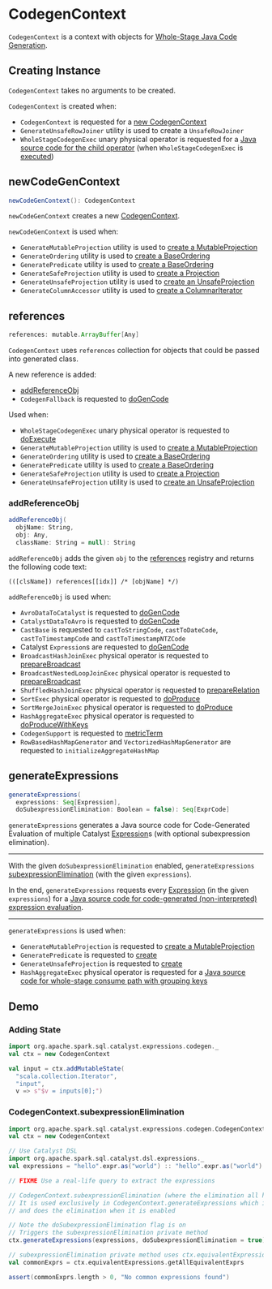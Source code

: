 # CodegenContext

`CodegenContext` is a context with objects for [Whole-Stage Java Code Generation](index.md).

## Creating Instance

`CodegenContext` takes no arguments to be created.

`CodegenContext` is created when:

* `CodegenContext` is requested for a [new CodegenContext](#newCodeGenContext)
* `GenerateUnsafeRowJoiner` utility is used to create a `UnsafeRowJoiner`
* `WholeStageCodegenExec` unary physical operator is requested for a [Java source code for the child operator](../physical-operators/WholeStageCodegenExec.md#doCodeGen) (when `WholeStageCodegenExec` is [executed](../physical-operators/WholeStageCodegenExec.md#doExecute))

## <span id="newCodeGenContext"> newCodeGenContext

```scala
newCodeGenContext(): CodegenContext
```

`newCodeGenContext` creates a new [CodegenContext](#creating-instance).

`newCodeGenContext` is used when:

* `GenerateMutableProjection` utility is used to [create a MutableProjection](GenerateMutableProjection.md#create)
* `GenerateOrdering` utility is used to [create a BaseOrdering](GenerateOrdering.md#create)
* `GeneratePredicate` utility is used to [create a BaseOrdering](GeneratePredicate.md#create)
* `GenerateSafeProjection` utility is used to [create a Projection](GenerateSafeProjection.md#create)
* `GenerateUnsafeProjection` utility is used to [create an UnsafeProjection](GenerateUnsafeProjection.md#create)
* `GenerateColumnAccessor` utility is used to [create a ColumnarIterator](GenerateColumnAccessor.md#create)

## <span id="references"> references

```scala
references: mutable.ArrayBuffer[Any]
```

`CodegenContext` uses `references` collection for objects that could be passed into generated class.

A new reference is added:

* [addReferenceObj](#addReferenceObj)
* `CodegenFallback` is requested to [doGenCode](../expressions/CodegenFallback.md#doGenCode)

Used when:

* `WholeStageCodegenExec` unary physical operator is requested to [doExecute](../physical-operators/WholeStageCodegenExec.md#doExecute)
* `GenerateMutableProjection` utility is used to [create a MutableProjection](GenerateMutableProjection.md#create)
* `GenerateOrdering` utility is used to [create a BaseOrdering](GenerateOrdering.md#create)
* `GeneratePredicate` utility is used to [create a BaseOrdering](GeneratePredicate.md#create)
* `GenerateSafeProjection` utility is used to [create a Projection](GenerateSafeProjection.md#create)
* `GenerateUnsafeProjection` utility is used to [create an UnsafeProjection](GenerateUnsafeProjection.md#create)

### <span id="addReferenceObj"> addReferenceObj

```scala
addReferenceObj(
  objName: String,
  obj: Any,
  className: String = null): String
```

`addReferenceObj` adds the given `obj` to the [references](#references) registry and returns the following code text:

```text
(([clsName]) references[[idx]] /* [objName] */)
```

`addReferenceObj` is used when:

* `AvroDataToCatalyst` is requested to [doGenCode](../datasources/avro/AvroDataToCatalyst.md#doGenCode)
* `CatalystDataToAvro` is requested to [doGenCode](../datasources/avro/CatalystDataToAvro.md#doGenCode)
* `CastBase` is requested to `castToStringCode`, `castToDateCode`, `castToTimestampCode` and `castToTimestampNTZCode`
* Catalyst `Expression`s are requested to [doGenCode](../expressions/Expression.md#doGenCode)
* `BroadcastHashJoinExec` physical operator is requested to [prepareBroadcast](../physical-operators/BroadcastHashJoinExec.md#prepareBroadcast)
* `BroadcastNestedLoopJoinExec` physical operator is requested to [prepareBroadcast](../physical-operators/BroadcastNestedLoopJoinExec.md#prepareBroadcast)
* `ShuffledHashJoinExec` physical operator is requested to [prepareRelation](../physical-operators/ShuffledHashJoinExec.md#prepareRelation)
* `SortExec` physical operator is requested to [doProduce](../physical-operators/SortExec.md#doProduce)
* `SortMergeJoinExec` physical operator is requested to [doProduce](../physical-operators/SortMergeJoinExec.md#doProduce)
* `HashAggregateExec` physical operator is requested to [doProduceWithKeys](../physical-operators/HashAggregateExec.md#doProduceWithKeys)
* `CodegenSupport` is requested to [metricTerm](../physical-operators/CodegenSupport.md#metricTerm)
* `RowBasedHashMapGenerator` and `VectorizedHashMapGenerator` are requested to `initializeAggregateHashMap`

## <span id="generateExpressions"> generateExpressions

```scala
generateExpressions(
  expressions: Seq[Expression],
  doSubexpressionElimination: Boolean = false): Seq[ExprCode]
```

`generateExpressions` generates a Java source code for Code-Generated Evaluation of multiple Catalyst [Expression](../expressions/Expression.md)s (with optional subexpression elimination).

---

With the given `doSubexpressionElimination` enabled, `generateExpressions` [subexpressionElimination](#subexpressionElimination) (with the given `expressions`).

In the end, `generateExpressions` requests every [Expression](../expressions/Expression.md) (in the given `expressions`) for a [Java source code for code-generated (non-interpreted) expression evaluation](../expressions/Expression.md#genCode).

---

`generateExpressions` is used when:

* `GenerateMutableProjection` is requested to [create a MutableProjection](GenerateMutableProjection.md#create)
* `GeneratePredicate` is requested to [create](GeneratePredicate.md#create)
* `GenerateUnsafeProjection` is requested to [create](GenerateUnsafeProjection.md#create)
* `HashAggregateExec` physical operator is requested for a [Java source code for whole-stage consume path with grouping keys](../physical-operators/HashAggregateExec.md#doConsumeWithKeys)

## Demo

### Adding State

```scala
import org.apache.spark.sql.catalyst.expressions.codegen._
val ctx = new CodegenContext

val input = ctx.addMutableState(
  "scala.collection.Iterator",
  "input",
  v => s"$v = inputs[0];")
```

### CodegenContext.subexpressionElimination

```scala
import org.apache.spark.sql.catalyst.expressions.codegen.CodegenContext
val ctx = new CodegenContext

// Use Catalyst DSL
import org.apache.spark.sql.catalyst.dsl.expressions._
val expressions = "hello".expr.as("world") :: "hello".expr.as("world") :: Nil

// FIXME Use a real-life query to extract the expressions

// CodegenContext.subexpressionElimination (where the elimination all happens) is a private method
// It is used exclusively in CodegenContext.generateExpressions which is public
// and does the elimination when it is enabled

// Note the doSubexpressionElimination flag is on
// Triggers the subexpressionElimination private method
ctx.generateExpressions(expressions, doSubexpressionElimination = true)

// subexpressionElimination private method uses ctx.equivalentExpressions
val commonExprs = ctx.equivalentExpressions.getAllEquivalentExprs

assert(commonExprs.length > 0, "No common expressions found")
```
